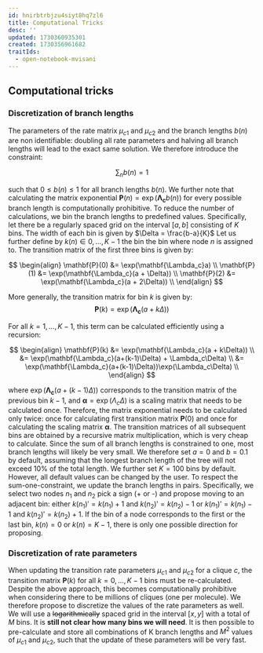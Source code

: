 ```yaml
---
id: hnirbtrbjzu4siyt8hq7zl6
title: Computational Tricks
desc: ''
updated: 1730360935301
created: 1730356961682
traitIds:
  - open-notebook-mvisani
---
```


## Computational tricks 
### Discretization of branch lengths
The parameters of the rate matrix $\mu_{c1}$ and $\mu_{c2}$ and the branch lengths $b(n)$ are non identifiable: doubling all rate parameters and halving all branch lengths will lead to the exact same solution. We therefore introduce the constraint: 

$$
\sum_n{b(n)} = 1
$$

such that  $0 \leq b(n) \leq 1$  for all branch lengths $b(n)$. We further note that calculating the matrix exponential $\mathbf{P}(n) = \exp(\mathbf{\Lambda_c}b(n))$  for every possible
branch length is computationally prohibitive. To reduce the number of calculations, we bin the
branch lengths to predefined values. Specifically, let there be a regularly spaced grid on the
interval $[a, b]$ consisting of $K$ bins. The width of each bin is given by $\Delta = \frac{b-a}{K}$ Let us further define by $k(n) \in 0,..., K-1$ the bin the bin where node $n$ is assigned to. The transition matrix of the first three bins is given by:

$$
\begin{align}
\mathbf{P}(0) &= \exp(\mathbf{\Lambda_c}a) \\
\mathbf{P}(1) &= \exp(\mathbf{\Lambda_c}(a + \Delta)) \\
\mathbf{P}(2) &= \exp(\mathbf{\Lambda_c}(a + 2\Delta)) \\
\end{align}
$$

More generally, the transition matrix for bin $k$ is given by: 
$$
\mathbf{P}(k) = \exp(\mathbf{\Lambda_c}(a + k\Delta))
$$

For all $k = 1,..., K-1$,  this term can be calculated efficiently using a recursion:

$$
\begin{align}
\mathbf{P}(k) &= \exp(\mathbf{\Lambda_c}(a + k\Delta)) \\
&= \exp(\mathbf{\Lambda_c}(a+(k-1)\Delta) + \Lambda_c\Delta) \\
&= \exp(\mathbf{\Lambda_c}(a+(k-1)\Delta))\exp(\Lambda_c\Delta) \\
\end{align}
$$

where $\exp(\mathbf{\Lambda_c}(a+(k-1)\Delta))$  corresponds to the transition matrix of the previous bin $k-1$, and $\mathbf{\alpha} = \exp(\Lambda_c\Delta)$ is a scaling matrix that needs to be calculated once. Therefore, the matrix exponential needs to be calculated only twice: once for calculating first transition matrix $\mathbf{P}(0)$ and once for calculating the scaling matrix $\mathbf{\alpha}$. The transition matrices of all subsequent bins are obtained by a recursive matrix multiplication, which is very cheap to calculate.
Since the sum of all branch lengths is constrained to one, most branch lengths will likely be very small. We therefore set $a = 0$ and $b = 0.1$  by default, assuming that the longest branch length of the tree will not exceed 10% of the total length. We further set $K=100$ bins by default. However, all default values can be changed by the user. To respect the sum-one-constraint, we update the branch lengths in pairs. Specifically, we select two nodes $n_1$ and $n_2$ pick a sign (+ or -) and propose moving to an adjacent bin: either $k(n_1)' = k(n_1) + 1$ and $k(n_2)' = k(n_2) - 1$ or $k(n_1)' = k(n_1) - 1$ and $k(n_2)' = k(n_2) + 1$. If the bin of a node corresponds to the first or the last bin, $k(n) = 0$ or $k(n) = K-1$, there is only one possible direction for proposing. 

### Discretization of rate parameters
When updating the transition rate parameters $\mu_{c1}$ and $\mu_{c2}$ for a clique $c$, the transition matrix $\mathbf{P}(k)$ for all $k = 0,..., K-1$ bins must be re-calculated. Despite the above approach, this becomes computationally prohibitive when considering there to be millions of cliques  (one per molecule). We therefore propose to discretize the values of the rate parameters as well. We will use a ~~logarithmically~~ spaced grid in the interval $[x,y]$ with a total of $M$ bins. It is **still not clear how many bins we will need**. It is then possible to pre-calculate and store all combinations of K branch lengths and $M^2$ values of $\mu_{c1}$ and $\mu_{c2}$, such that the update of these parameters will be very fast.